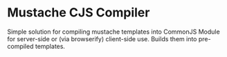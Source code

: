# Mustache CJS Compiler

Simple solution for compiling mustache templates into CommonJS Module for server-side or (via browserify) client-side use.
Builds them into pre-compiled templates.
